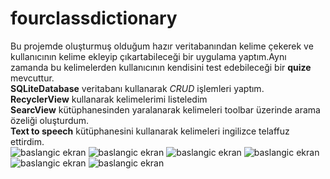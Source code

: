 # fourclassdictionary
Bu projemde oluşturmuş olduğum hazır veritabanından  kelime çekerek ve kullanıcının kelime ekleyip çıkartabileceği bir uygulama yaptım.Aynı zamanda bu kelimelerden kullanıcının  kendisini test edebileceği bir **quize** mevcuttur.<br>
**SQLiteDatabase** veritabanı kullanarak  *CRUD* işlemleri yaptım.<br>
**RecyclerView** kullanarak  kelimelerimi listeledim<br>
**SearcView** kütüphanesinden yaralanarak kelimeleri toolbar üzerinde arama özeliği oluşturdum.<br>
**Text to speech** kütüphanesini kullanarak kelimeleri ingilizce telaffuz ettirdim.<br>
![baslangic ekran](https://github.com/aliyayman/fourclassdictionary/blob/master/app/src/main/res/drawable/resim1.png)
![baslangic ekran](https://github.com/aliyayman/fourclassdictionary/blob/master/app/src/main/res/drawable/resim2.png)
![baslangic ekran](https://github.com/aliyayman/fourclassdictionary/blob/master/app/src/main/res/drawable/resim3.png)
![baslangic ekran](https://github.com/aliyayman/fourclassdictionary/blob/master/app/src/main/res/drawable/resim4.png)
![baslangic ekran](https://github.com/aliyayman/fourclassdictionary/blob/master/app/src/main/res/drawable/resim5.png)
![baslangic ekran](https://github.com/aliyayman/fourclassdictionary/blob/master/app/src/main/res/drawable/resim6.png)
